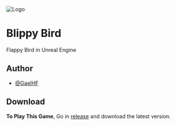 ![Logo](https://raw.githubusercontent.com/GaelHF/BlippyBird/main/icon.ico)

# Blippy Bird
Flappy Bird in Unreal Engine
## Author

- [@GaelHF](https://www.github.com/GaelHF)
## Download

**To Play This Game**,
Go in [release](https://github.com/GaelHF/BlippyBird/releases) and download the latest version.
